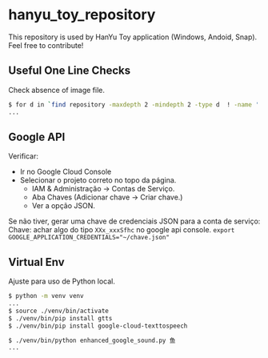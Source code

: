 # hanyu_toy_repository

This repository is used by HanYu Toy application (Windows, Andoid, Snap).
Feel free to contribute!  

## Useful One Line Checks

Check absence of image file.

```bash
$ for d in `find repository -maxdepth 2 -mindepth 2 -type d  ! -name '.*'` ; do [ ! -e $d/image.svg ] && echo -n "$d - " && cat $d/pt.txt && echo "" ; done
...
```

## Google API

Verificar:

* Ir no Google Cloud Console
* Selecionar o projeto correto no topo da página.
  * IAM & Administração → Contas de Serviço.
  * Aba Chaves (Adicionar chave → Criar chave.)
  * Ver a opção JSON.

Se não tiver, gerar uma chave de credenciais JSON para a conta de serviço:
Chave: achar algo do tipo `XXx_xxxSfhc` no google api console.
`export GOOGLE_APPLICATION_CREDENTIALS="~/chave.json"`

## Virtual Env

Ajuste para uso de Python local.

```bash
$ python -m venv venv 
...
$ source ./venv/bin/activate
$ ./venv/bin/pip install gtts
$ ./venv/bin/pip install google-cloud-texttospeech 

$ ./venv/bin/python enhanced_google_sound.py 鱼
...

```
